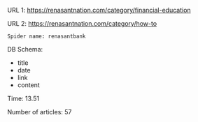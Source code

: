 URL 1: https://renasantnation.com/category/financial-education

URL 2: https://renasantnation.com/category/how-to

    Spider name: renasantbank

DB Schema:
- title
- date
- link
- content

Time: 13.51

Number of articles: 57
